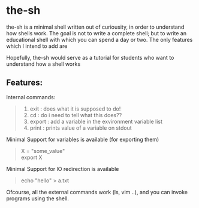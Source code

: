 the-sh
======

the-sh is a minimal shell written out of curiousity, in order to understand how shells work. The goal is not to write a complete shell; but to write an educational shell with which you can spend a day or two. The only features which I intend to add are

Hopefully, the-sh would serve as a tutorial for students who want to understand how a shell works

Features: 
---------

Internal commands:
		
> 1. exit : does what it is supposed to do!
> 2. cd : do i need to tell what this does??
> 3. export : add a variable in the exvironment variable list
> 4. print : prints value of a variable on stdout
		

Minimal Support for variables is available (for exporting them)

> X = "some_value"  
> export X

Minimal Support for IO redirection is available

>  echo "hello" > a.txt

Ofcourse, all the external commands work (ls, vim ..), and you can invoke programs using the shell.

